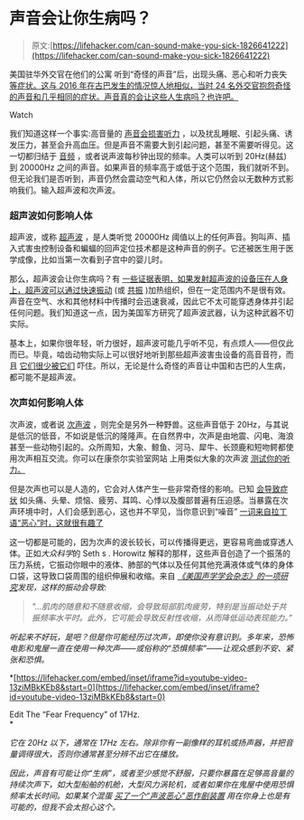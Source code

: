 # 声音会让你生病吗？

> 原文:[https://lifehacker.com/can-sound-make-you-sick-1826641222](https://lifehacker.com/can-sound-make-you-sick-1826641222)

美国驻华外交官在他们的公寓 听到“奇怪的声音”后，出现头痛、恶心和听力丧失 [等症状。这与 2016 年在古巴发生的情况惊人地相似，当时 24 名外交官抱怨奇怪的声音和几乎相同的症状。声音真的会让这些人生病吗？也许吧。](https://www.nytimes.com/2018/06/06/world/asia/china-guangzhou-consulate-sonic-attack.html?emc=edit_na_20180606&amp;nl=breaking-news&amp;nlid=44985858ing-news&amp;ref=headline)

Watch

我们知道这样一个事实:高音量的 [声音会损害听力](https://lifehacker.com/why-you-need-less-noise-for-work-and-your-health-1792049040) ，以及扰乱睡眠、引起头痛、诱发压力，甚至会升高血压。但是声音不需要大到引起问题，甚至不需要听得见。这一切都归结于 [音频](https://en.wikipedia.org/wiki/Audio_frequency) ，或者说声波每秒钟出现的频率。人类可以听到 20Hz(赫兹)到 20000Hz 之间的声音。如果声音的频率高于或低于这个范围，我们就听不到。但无论我们是否听到，声音仍然会震动空气和人体，所以它仍然会以无数种方式影响我们。输入超声波和次声波。

### 超声波如何影响人体

超声波，或称 [超声波](https://en.wikipedia.org/wiki/Ultrasound) ，是人类听觉 20000Hz 阈值以上的任何声音。狗叫声、插入式害虫控制设备和蝙蝠的回声定位技术都是这种声音的例子。它还被医生用于医学成像，比如当第一次看到子宫中的婴儿时。

那么，超声波会让你生病吗？有 [一些证据表明，如果发射超声波的设备压在人身上，超声波可以通过快速振动](https://www.ncbi.nlm.nih.gov/pmc/articles/PMC3810427/) (或 [共振](https://en.wikipedia.org/wiki/Resonance) )加热组织，但在一定范围内不是很有效。声音在空气、水和其他材料中传播时会迅速衰减，因此它不太可能穿透身体并引起任何问题。我们知道这一点，因为美国军方研究了超声波武器，认为这种武器不切实际。

基本上，如果你很年轻，听力很好，超声波可能几乎听不见，有点烦人——但仅此而已。毕竟，啮齿动物实际上可以很好地听到那些超声波害虫设备的高音音符，而且 [它们很少被它们](https://www.ftc.gov/news-events/press-releases/2001/05/ftc-warns-manufacturers-and-retailers-ultrasonic-pest-control) 吓住。所以，无论是什么奇怪的声音让中国和古巴的人生病，都可能不是超声波。

### 次声如何影响人体

次声波，或者说 [次声波](https://en.wikipedia.org/wiki/Infrasound) ，则完全是另外一种野兽。这些声音低于 20Hz，与其说是低沉的低音，不如说是低沉的隆隆声。在自然界中，次声是由地震、闪电、海浪甚至一些动物引起的。众所周知，大象、鲸鱼、河马、犀牛、长颈鹿和短吻鳄都使用次声相互交流。你可以在康奈尔实验室网站 上用类似大象的次声波 [测试你的听力。](http://www.birds.cornell.edu/brp/elephant/cyclotis/language/infrasound.html)

但是次声也可以是人造的，它会对人体产生一些非常奇怪的影响。已知 [会导致症状](http://www.acousticecology.org/wind/winddocs/health/Ambrose%20Rand_Bruce%20McPherson%20Infrasound%20and%20Low%20Frequency%20Noise%20Study.pdf) 如头痛、头晕、烦恼、疲劳、耳鸣、心悸以及腹部普遍有压迫感。当暴露在次声环境中时，人们会感到恶心，这也并不罕见，当你意识到“噪音” [一词来自拉丁语“恶心”时，这就很有趣了](https://www.etymonline.com/word/noise)

这一切都是可能的，因为次声的波长较长，可以传播得更远，更容易弯曲或穿透人体。正如*大众科学*的 Seth s . Horowitz 解释的那样，这些声音创造了一个振荡的压力系统，它振动你眼中的液体、肺部的气体以及任何其他充满液体或气体的身体口袋，这导致口袋周围的组织伸展和收缩。来自 [*《美国声学学会杂志》的一项研究*](http://scitation.aip.org/content/asa/journal/jasa/73/6/10.1121/1.389513)*发现，这样的振动会导致:*

> *"...肌肉的随意和不随意收缩，会导致局部肌肉疲劳，特别是当振动处于共振频率水平时。此外，它可能会导致反射性收缩，从而降低运动表现能力。”*

*听起来不好玩，是吧？但是你可能经历过次声，即使你没有意识到。多年来，恐怖电影和鬼屋一直在使用一种次声——或俗称的“恐惧频率”——让观众感到不安、紧张和恐惧。*

 *[https://lifehacker.com/embed/inset/iframe?id=youtube-video-13ziMBkKEb8&start=0](https://lifehacker.com/embed/inset/iframe?id=youtube-video-13ziMBkKEb8&start=0)

<figcaption class="sc-1ptbguh-0 hxeMec caption">Edit The “Fear Frequency” of 17Hz.</figcaption>* 

*它在 20Hz 以下，通常在 17Hz 左右。除非你有一副像样的耳机或扬声器，并把音量调得很大，否则你通常甚至分辨不出它在播放。*

*因此，声音有可能让你“生病”，或者至少感觉不舒服，只要你暴露在足够高音量的持续次声下，如大型船舶的机舱，大型风力涡轮机，或者如果你在鬼屋中使用恐惧频率太长时间。如果某个混蛋 [买了一个“声波恶心”恶作剧装置](https://gizmodo.com/sonic-nausea-makes-your-prank-victims-sick-literally-5101476) 用在你身上也是有可能的，但我不会太担心这个。*
